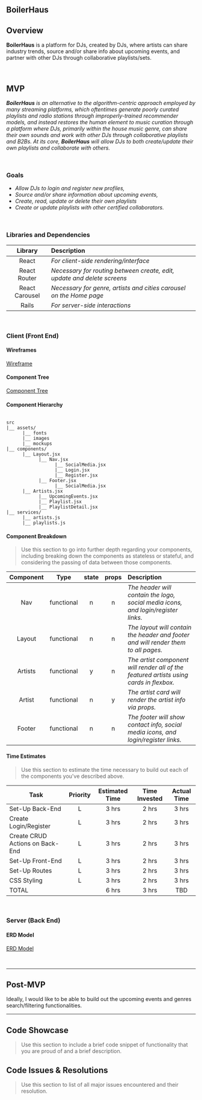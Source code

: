 ## BoilerHaus

## Overview

**BoilerHaus** is a platform for DJs, created by DJs, where artists can share industry trends, source and/or share info about upcoming events, and partner with other DJs through collaborative playlists/sets.


<br>

## MVP

_**BoilerHaus** is an alternative to the algorithm-centric approach employed by many streaming platforms, which oftentimes generate poorly curated playlists and radio stations through improperly-trained recommender models, and instead restores the human element to music curation through a platform where DJs, primarily within the house music genre, can share their own sounds and work with other DJs through collaborative playlists and B2Bs. At its core, **BoilerHaus** will allow DJs to both create/update their own playlists and collaborate with others._

<br>

### Goals

- _Allow DJs to login and register new profiles,_
- _Source and/or share information about upcoming events,_
- _Create, read, update or delete their own playlists_
- _Create or update playlists with other certified collaborators._

<br>

### Libraries and Dependencies

|     Library      | Description                                |
| :--------------: | :----------------------------------------- |
|      React       | _For client-side rendering/interface_ |
|   React Router   | _Necessary for routing between create, edit, update and delete screens_ |
|  React Carousel  | _Necessary for genre, artists and cities carousel on the Home page_ |
|      Rails       | _For server-side interactions_ |

<br>

### Client (Front End)

#### Wireframes

[Wireframe](https://wireframe.cc/KU8Kh9)

#### Component Tree

[Component Tree](https://docs.google.com/spreadsheets/d/1HWHGyxn3QzHjoIJSkhxYBnx8-ftphslzAlTgZAPsya8/edit?usp=sharing) 

#### Component Hierarchy

``` structure

src
|__ assets/
      |__ fonts
      |__ images
      |__ mockups
|__ components/
      |__ Layout.jsx
            |__ Nav.jsx
                  |__ SocialMedia.jsx
                  |__ Login.jsx
                  |__ Register.jsx
            |__ Footer.jsx
                  |__ SocialMedia.jsx
      |__ Artists.jsx
            |__ UpcomingEvents.jsx
            |__ Playlist.jsx
            |__ PlaylistDetail.jsx
|__ services/
      |__ artists.js
      |__ playlists.js

```

#### Component Breakdown

> Use this section to go into further depth regarding your components, including breaking down the components as stateless or stateful, and considering the passing of data between those components.

|  Component   |    Type    | state | props | Description                                                      |
| :----------: | :--------: | :---: | :---: | :--------------------------------------------------------------- |
|    Nav    | functional |   n   |   n   | _The header will contain the logo, social media icons, and login/register links._               |
|  Layout  | functional |   n   |   n   | _The layout will contain the header and footer and will render them to all pages._       |
|   Artists    |   functional    |   y   |   n   | _The artist component will render all of the featured artists using cards in flexbox._      |
| Artist | functional |   n   |   y   | _The artist card will render the artist info via props._                 |
|    Footer    | functional |   n   |   n   | _The footer will show contact info, social media icons, and login/register links._ |

#### Time Estimates

> Use this section to estimate the time necessary to build out each of the components you've described above.

| Task                | Priority | Estimated Time | Time Invested | Actual Time |
| ------------------- | :------: | :------------: | :-----------: | :---------: |
| Set-Up Back-End    |    L     |     3 hrs      |     2 hrs     |    3 hrs    |
| Create Login/Register    |    L     |     3 hrs      |     2 hrs     |    3 hrs    |
| Create CRUD Actions on Back-End   |    L     |     3 hrs      |     2 hrs     |    3 hrs    |
| Set-Up Front-End    |    L     |     3 hrs      |     2 hrs     |    3 hrs    |
| Set-Up Routes    |    L     |     3 hrs      |     2 hrs     |    3 hrs    |
| CSS Styling    |    L     |     3 hrs      |     2 hrs     |    3 hrs    |
| TOTAL               |          |     6 hrs      |     3 hrs     |     TBD     |

<br>

### Server (Back End)

#### ERD Model

[ERD Model](https://app.diagrams.net/#Hchrisratsimba123%2FBoilerHaus%2Fmaster%2Fboilerhaus-2)

<br>

***

## Post-MVP

Ideally, I would like to be able to build out the upcoming events and genres search/filtering functionalities.

***

## Code Showcase

> Use this section to include a brief code snippet of functionality that you are proud of and a brief description.

## Code Issues & Resolutions

> Use this section to list of all major issues encountered and their resolution.

